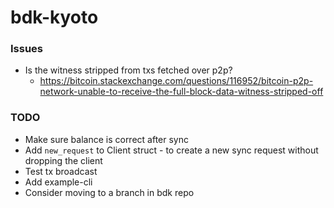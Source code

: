 # bdk-kyoto

### Issues
- Is the witness stripped from txs fetched over p2p?
    - https://bitcoin.stackexchange.com/questions/116952/bitcoin-p2p-network-unable-to-receive-the-full-block-data-witness-stripped-off

### TODO
- Make sure balance is correct after sync
- Add `new_request` to Client struct - to create a new sync request without dropping the client
- Test tx broadcast
- Add example-cli
- Consider moving to a branch in bdk repo

